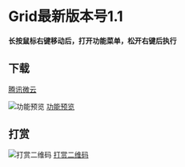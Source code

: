 Grid最新版本号1.1
====
#### 长按鼠标右键移动后，打开功能菜单，松开右键后执行

## 下载

[腾讯微云](https://share.weiyun.com/EoHvFhk7)

![功能预览](https://meta.appinn.net/uploads/default/original/2X/1/17aa8677e6497cb80893552098f829541155f280.png)
[功能预览](https://meta.appinn.net/uploads/default/original/2X/1/17aa8677e6497cb80893552098f829541155f280.png)

## 打赏

![打赏二维码](https://meta.appinn.net/uploads/default/original/2X/2/2b969a6c353350a0258d8d2c0df2c4d8e6e015f7.png)
[打赏二维码](https://meta.appinn.net/uploads/default/original/2X/2/2b969a6c353350a0258d8d2c0df2c4d8e6e015f7.png)
